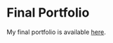 # Final Portfolio
My final portfolio is available <a href="https://sickandhungry.github.io/amazing-skills/">here</a>.
